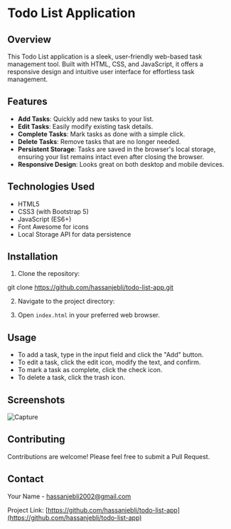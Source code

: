 # Todo List Application

## Overview

This Todo List application is a sleek, user-friendly web-based task management tool. Built with HTML, CSS, and JavaScript, it offers a responsive design and intuitive user interface for effortless task management.

## Features

- **Add Tasks**: Quickly add new tasks to your list.
- **Edit Tasks**: Easily modify existing task details.
- **Complete Tasks**: Mark tasks as done with a simple click.
- **Delete Tasks**: Remove tasks that are no longer needed.
- **Persistent Storage**: Tasks are saved in the browser's local storage, ensuring your list remains intact even after closing the browser.
- **Responsive Design**: Looks great on both desktop and mobile devices.

## Technologies Used

- HTML5
- CSS3 (with Bootstrap 5)
- JavaScript (ES6+)
- Font Awesome for icons
- Local Storage API for data persistence

## Installation

1. Clone the repository:

git clone https://github.com/hassanjebli/todo-list-app.git

2. Navigate to the project directory:


3. Open `index.html` in your preferred web browser.

## Usage

- To add a task, type in the input field and click the "Add" button.
- To edit a task, click the edit icon, modify the text, and confirm.
- To mark a task as complete, click the check icon.
- To delete a task, click the trash icon.

## Screenshots

![Capture](https://github.com/hassanjebli/todo-list-app/assets/151209380/95ea30c1-87f5-4d9e-9a54-d0a68f87a0c4)

## Contributing

Contributions are welcome! Please feel free to submit a Pull Request.


## Contact

Your Name - [hassanjebli2002@gmail.com](mailto:hassanjebli2002@gmail.com)

Project Link: [https://github.com/hassanjebli/todo-list-app](https://github.com/hassanjebli/todo-list-app)
